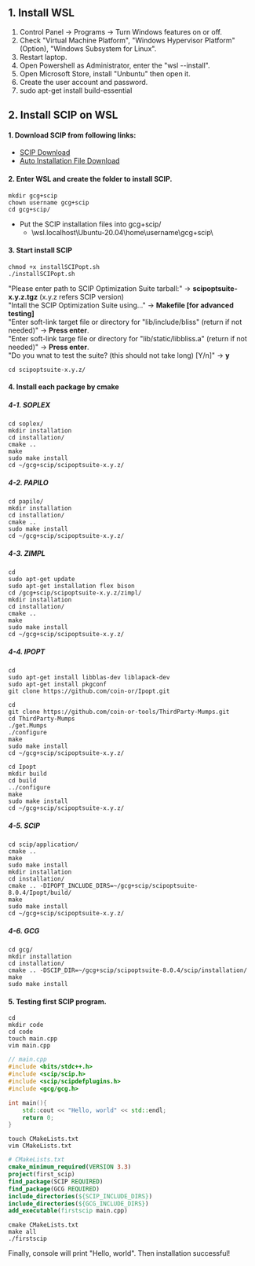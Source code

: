## 1. Install WSL
1. Control Panel -> Programs -> Turn Windows features on or off.
2. Check "Virtual Machine Platform", "Windows Hypervisor Platform" (Option), "Windows Subsystem for Linux".
3. Restart laptop.
4. Open Powershell as Administrator, enter the "wsl --install".
5. Open Microsoft Store, install "Unbuntu" then open it.
6. Create the user account and password.
7. sudo apt-get install build-essential

## 2. Install SCIP on WSL
#### 1. Download SCIP from following links:
* [SCIP Download](https://scipopt.org/index.php#download)
* [Auto Installation File Download](https://gcg.or.rwth-aachen.de/doc-3.5.0/installSCIPopt.sh)

#### 2. Enter WSL and create the folder to install SCIP.

```console
mkdir gcg+scip
chown username gcg+scip
cd gcg+scip/
```

* Put the SCIP installation files into gcg+scip/
    - \\wsl.localhost\Ubuntu-20.04\home\username\gcg+scip\

#### 3. Start install SCIP

```console
chmod +x installSCIPopt.sh
./installSCIPopt.sh
```

"Please enter path to SCIP Optimization Suite tarball:" -> **scipoptsuite-x.y.z.tgz** (x.y.z refers SCIP version)
<br/>
"Intall the SCIP Optimization Suite using..." -> **Makefile [for advanced testing]**
<br/>
"Enter soft-link target file or directory for "lib/include/bliss" (return if not needed)" -> **Press enter**.
<br/>
"Enter soft-link targe file or directory for "lib/static/libbliss.a" (return if not needed)" -> **Press enter**.
<br/>
"Do you wnat to test the suite? (this should not take long) [Y/n]" -> **y**

```console
cd scipoptsuite-x.y.z/
```

#### 4. Install each package by cmake
##### 4-1. SOPLEX

```console
cd soplex/
mkdir installation
cd installation/
cmake ..
make 
sudo make install
cd ~/gcg+scip/scipoptsuite-x.y.z/
```
    
##### 4-2. PAPILO

```console
cd papilo/
mkdir installation
cd installation/
cmake ..
sudo make install
cd ~/gcg+scip/scipoptsuite-x.y.z/
```

##### 4-3. ZIMPL

```console
cd
sudo apt-get update
sudo apt-get installation flex bison
cd /gcg+scip/scipoptsuite-x.y.z/zimpl/
mkdir installation
cd installation/
cmake ..
make 
sudo make install
cd ~/gcg+scip/scipoptsuite-x.y.z/
```

##### 4-4. IPOPT

```console
cd 
sudo apt-get install libblas-dev liblapack-dev
sudo apt-get install pkgconf
git clone https://github.com/coin-or/Ipopt.git

cd 
git clone https://github.com/coin-or-tools/ThirdParty-Mumps.git
cd ThirdParty-Mumps
./get.Mumps
./configure
make
sudo make install
cd ~/gcg+scip/scipoptsuite-x.y.z/

cd Ipopt
mkdir build
cd build
../configure
make 
sudo make install
cd ~/gcg+scip/scipoptsuite-x.y.z/
```

##### 4-5. SCIP
```console
cd scip/application/
cmake ..
make 
sudo make install
mkdir installation
cd installation/
cmake .. -DIPOPT_INCLUDE_DIRS=~/gcg+scip/scipoptsuite-8.0.4/Ipopt/build/
make 
sudo make install
cd ~/gcg+scip/scipoptsuite-x.y.z/
```	

##### 4-6. GCG
```console
cd gcg/
mkdir installation
cd installation/
cmake .. -DSCIP_DIR=~/gcg+scip/scipoptsuite-8.0.4/scip/installation/
make
sudo make install
```
	
#### 5. Testing first SCIP program.
```console
cd 
mkdir code
cd code 
touch main.cpp
vim main.cpp
```

```C++
// main.cpp
#include <bits/stdc++.h>
#include <scip/scip.h>
#include <scip/scipdefplugins.h>
#include <gcg/gcg.h>

int main(){
	std::cout << "Hello, world" << std::endl;
	return 0;
}
```

```console
touch CMakeLists.txt
vim CMakeLists.txt
```

```CMake
# CMakeLists.txt
cmake_minimum_required(VERSION 3.3)
project(first_scip)
find_package(SCIP REQUIRED)
find_package(GCG REQUIRED)
include_directories(${SCIP_INCLUDE_DIRS})
include_directories(${GCG_INCLUDE_DIRS})
add_executable(firstscip main.cpp)
```

```console
cmake CMakeLists.txt
make all
./firstscip
```
Finally, console will print "Hello, world".
Then installation successful!
